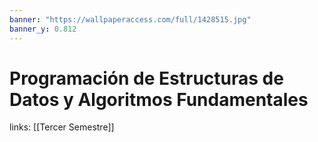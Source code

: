 ```yaml
---
banner: "https://wallpaperaccess.com/full/1428515.jpg"
banner_y: 0.812
---
```

# Programación de Estructuras de Datos y Algoritmos Fundamentales
links: [[Tercer Semestre]]